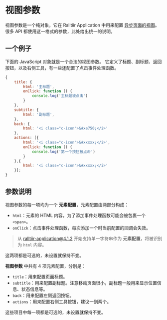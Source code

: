 # 视图参数

视图参数是一个纯对象，它在 Ralltiir Application 中用来配置 [异步页面的视图][html]。
很多 API 都使用这一格式的参数，此处给出统一的说明。

## 一个例子

下面的 JavaScript 对象就是一个合法的视图参数。
它定义了标题、副标题、返回按钮，以及右侧工具，有一些还配置了点击事件处理函数。

```javascript
{
    title: {
        html: '主标题',
        onClick: function () {
            console.log('主标题被点击')
        }
    },
    subtitle: {
        html: '副标题',
    },
    back: {
        html: '<i class="c-icon">&#xe750;</i>'
    },
    actions: [{
        html: '<i class="c-icon">&#xxxxx;</i>',
        onClick: function () {
            console.log('第一个按钮被点击')
        }
    },{
        html: '<i class="c-icon">&#xxxxx;</i>'
    }];
}
```

## 参数说明

视图参数的每一项均为一个 **元素配置**，元素配置由两部分构成：

* `html`：元素的 HTML 内容，为了添加事件处理函数可能会被包裹一个 `<span>`。
* `onClick`：点击事件处理函数，每次添加一个时当前配置的回调会失效。

> 从 ralltiir-application@4.1.2 开始支持单一字符串作为 **元素配置**，将被识别为 `html` 内容。

这两项都是可选的，未设置就保持不变。

**视图参数** 中共有 4 项元素配置，分别是：

* `title`：用来配置页面标题。
* `subtitle`：用来配置副标题。注意移动页面很小，副标题一般用来显示位置信息、状态信息等。
* `back`：用来配置左侧返回按钮。
* `actions`：用来配置右侧工具按钮，建议一到两个。

这些项目中每一项都是可选的，未设置就保持不变。

[html]: /get-started/html-structure.md
